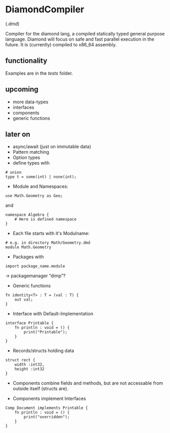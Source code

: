 # DiamondCompiler
(*.dmd*)

Compiler for the diamond lang, a compiled statically typed general purpose language.
Diamond will focus on safe and fast parallel execution in the future. 
It is (currently) compiled to x86_64 assembly.


## functionality 

Examples are in the *tests* folder.

## upcoming

* more data-types
* interfaces 
* components
* generic functions

## later on

* async/await (just on immutable data)
* Pattern matching
* Option types
* define types with 
```diamond
# union
type t = some(int) | none(int);
```

* Module and Namespaces:
```diamond
use Math.Geometry as Geo;
```
and
```diamond
namespace Algebra {
    # Here is defined namespace
}
```

* Each file starts with it's Modulname:
```diamond
# e.g. in directory Math/Geometry.dmd
module Math.Geometry
```

* Packages with
```diamond
import package_name.module
```
-> packagemanager “dimp”?

* Generic functions
```diamond
fn identity<T> : T = (val : T) {
    out val;
}
```

* Interface with Default-Implementation
```diamond
interface Printable {
    fn println : void = () {
        print("Printable");
    }
}
```

* Records/structs holding data
```diamond
struct rect {
    width :int32,
    height :int32
}
```


* Components combine fields and methods, but are not accessable from outside itself (structs are).

* Components implement Interfaces
```diamond
Comp Document implements Printable {
    fn println : void = () {
        print("overridden");
    }
}
```
